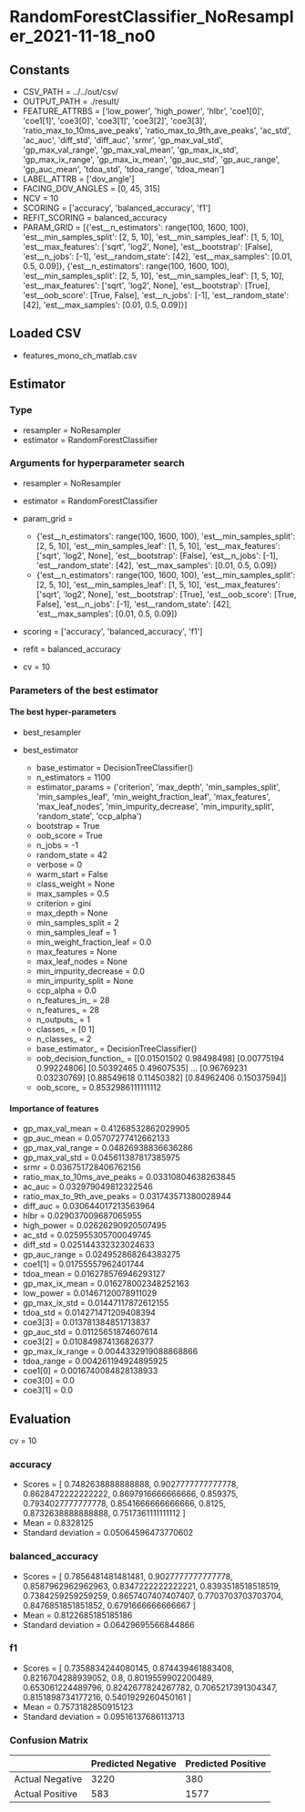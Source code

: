 # RandomForestClassifier_NoResampler_2021-11-18_no0
## Constants
- CSV_PATH = ../../out/csv/
- OUTPUT_PATH = ./result/
- FEATURE_ATTRBS = ['low_power', 'high_power', 'hlbr', 'coe1[0]', 'coe1[1]', 'coe3[0]', 'coe3[1]', 'coe3[2]', 'coe3[3]', 'ratio_max_to_10ms_ave_peaks', 'ratio_max_to_9th_ave_peaks', 'ac_std', 'ac_auc', 'diff_std', 'diff_auc', 'srmr', 'gp_max_val_std', 'gp_max_val_range', 'gp_max_val_mean', 'gp_max_ix_std', 'gp_max_ix_range', 'gp_max_ix_mean', 'gp_auc_std', 'gp_auc_range', 'gp_auc_mean', 'tdoa_std', 'tdoa_range', 'tdoa_mean']
- LABEL_ATTRB = ['dov_angle']
- FACING_DOV_ANGLES = [0, 45, 315]
- NCV = 10
- SCORING = ['accuracy', 'balanced_accuracy', 'f1']
- REFIT_SCORING = balanced_accuracy
- PARAM_GRID = [{'est__n_estimators': range(100, 1600, 100), 'est__min_samples_split': [2, 5, 10], 'est__min_samples_leaf': [1, 5, 10], 'est__max_features': ['sqrt', 'log2', None], 'est__bootstrap': [False], 'est__n_jobs': [-1], 'est__random_state': [42], 'est__max_samples': [0.01, 0.5, 0.09]}, {'est__n_estimators': range(100, 1600, 100), 'est__min_samples_split': [2, 5, 10], 'est__min_samples_leaf': [1, 5, 10], 'est__max_features': ['sqrt', 'log2', None], 'est__bootstrap': [True], 'est__oob_score': [True, False], 'est__n_jobs': [-1], 'est__random_state': [42], 'est__max_samples': [0.01, 0.5, 0.09]}]

## Loaded CSV
- features_mono_ch_matlab.csv

## Estimator
### Type
- resampler = NoResampler
- estimator = RandomForestClassifier

### Arguments for hyperparameter search
- resampler = NoResampler
- estimator = RandomForestClassifier
- param_grid = 
	- {'est__n_estimators': range(100, 1600, 100), 'est__min_samples_split': [2, 5, 10], 'est__min_samples_leaf': [1, 5, 10], 'est__max_features': ['sqrt', 'log2', None], 'est__bootstrap': [False], 'est__n_jobs': [-1], 'est__random_state': [42], 'est__max_samples': [0.01, 0.5, 0.09]}
	- {'est__n_estimators': range(100, 1600, 100), 'est__min_samples_split': [2, 5, 10], 'est__min_samples_leaf': [1, 5, 10], 'est__max_features': ['sqrt', 'log2', None], 'est__bootstrap': [True], 'est__oob_score': [True, False], 'est__n_jobs': [-1], 'est__random_state': [42], 'est__max_samples': [0.01, 0.5, 0.09]}

- scoring = ['accuracy', 'balanced_accuracy', 'f1']
- refit = balanced_accuracy
- cv = 10

### Parameters of the best estimator
#### The best hyper-parameters
- best_resampler

- best_estimator
	- base_estimator = DecisionTreeClassifier()
	- n_estimators = 1100
	- estimator_params = ('criterion', 'max_depth', 'min_samples_split', 'min_samples_leaf', 'min_weight_fraction_leaf', 'max_features', 'max_leaf_nodes', 'min_impurity_decrease', 'min_impurity_split', 'random_state', 'ccp_alpha')
	- bootstrap = True
	- oob_score = True
	- n_jobs = -1
	- random_state = 42
	- verbose = 0
	- warm_start = False
	- class_weight = None
	- max_samples = 0.5
	- criterion = gini
	- max_depth = None
	- min_samples_split = 2
	- min_samples_leaf = 1
	- min_weight_fraction_leaf = 0.0
	- max_features = None
	- max_leaf_nodes = None
	- min_impurity_decrease = 0.0
	- min_impurity_split = None
	- ccp_alpha = 0.0
	- n_features_in_ = 28
	- n_features_ = 28
	- n_outputs_ = 1
	- classes_ = [0 1]
	- n_classes_ = 2
	- base_estimator_ = DecisionTreeClassifier()
	- oob_decision_function_ = [[0.01501502 0.98498498]
 [0.00775194 0.99224806]
 [0.50392465 0.49607535]
 ...
 [0.96769231 0.03230769]
 [0.88549618 0.11450382]
 [0.84962406 0.15037594]]
	- oob_score_ = 0.8532986111111112

#### Importance of features
- gp_max_val_mean = 0.41268532862029905
- gp_auc_mean = 0.05707277412662133
- gp_max_val_range = 0.04826938836636286
- gp_max_val_std = 0.045611387817385975
- srmr = 0.036751728406762156
- ratio_max_to_10ms_ave_peaks = 0.03310804638263845
- ac_auc = 0.032979049812322546
- ratio_max_to_9th_ave_peaks = 0.031743571380028944
- diff_auc = 0.030644017213563964
- hlbr = 0.029037009687065955
- high_power = 0.02626290920507495
- ac_std = 0.025955305700049745
- diff_std = 0.025144332323024633
- gp_auc_range = 0.024952868264383275
- coe1[1] = 0.01755557962401744
- tdoa_mean = 0.016278576946293127
- gp_max_ix_mean = 0.016278002348252163
- low_power = 0.01467120078911029
- gp_max_ix_std = 0.01447117872612155
- tdoa_std = 0.014271471209408394
- coe3[3] = 0.013781384851713837
- gp_auc_std = 0.01125651874607614
- coe3[2] = 0.010849874136826377
- gp_max_ix_range = 0.0044332919088868866
- tdoa_range = 0.004261194924895925
- coe1[0] = 0.0016740084828138933
- coe3[0] = 0.0
- coe3[1] = 0.0

## Evaluation
cv = 10
### accuracy
- Scores = [ 0.7482638888888888, 0.9027777777777778, 0.8628472222222222, 0.8697916666666666, 0.859375, 0.7934027777777778, 0.8541666666666666, 0.8125, 0.8732638888888888, 0.7517361111111112 ]
- Mean = 0.8328125
- Standard deviation = 0.05064596473770602

### balanced_accuracy
- Scores = [ 0.7856481481481481, 0.9027777777777778, 0.8587962962962963, 0.8347222222222221, 0.8393518518518519, 0.7384259259259259, 0.8657407407407407, 0.7703703703703704, 0.8476851851851852, 0.6791666666666667 ]
- Mean = 0.8122685185185186
- Standard deviation = 0.06429695566844866

### f1
- Scores = [ 0.7358834244080145, 0.874439461883408, 0.8216704288939052, 0.8, 0.8019559902200489, 0.653061224489796, 0.8242677824267782, 0.7065217391304347, 0.8151898734177216, 0.5401929260450161 ]
- Mean = 0.7573182850915123
- Standard deviation = 0.09516137686113713

### Confusion Matrix
|  | Predicted Negative | Predicted Positive |
| --- | --- | --- |
| Actual Negative | 3220 | 380 |
| Actual Positive | 583 | 1577 |

      